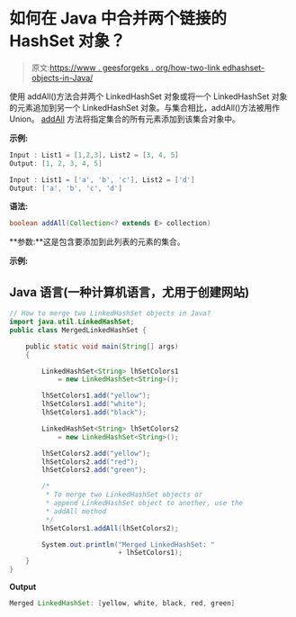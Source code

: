 # 如何在 Java 中合并两个链接的 HashSet 对象？

> 原文:[https://www . geesforgeks . org/how-two-link edhashset-objects-in-Java/](https://www.geeksforgeeks.org/how-to-merge-two-linkedhashset-objects-in-java/)

使用 addAll()方法合并两个 LinkedHashSet 对象或将一个 LinkedHashSet 对象的元素追加到另一个 LinkedHashSet 对象。与集合相比，addAll()方法被用作 Union。 [addAll](https://www.geeksforgeeks.org/java-util-arraylist-addall-method-java/) 方法将指定集合的所有元素添加到该集合对象中。

**示例:**

```java
Input : List1 = [1,2,3], List2 = [3, 4, 5]
Output: [1, 2, 3, 4, 5]

Input : List1 = ['a', 'b', 'c'], List2 = ['d']
Output: ['a', 'b', 'c', 'd']
```

**语法:**

```java
boolean addAll(Collection<? extends E> collection)
```

**参数:**这是包含要添加到此列表的元素的集合。

**示例:**

## Java 语言(一种计算机语言，尤用于创建网站)

```java
// How to merge two LinkedHashSet objects in Java?
import java.util.LinkedHashSet;
public class MergedLinkedHashSet {

    public static void main(String[] args)
    {

        LinkedHashSet<String> lhSetColors1
            = new LinkedHashSet<String>();

        lhSetColors1.add("yellow");
        lhSetColors1.add("white");
        lhSetColors1.add("black");

        LinkedHashSet<String> lhSetColors2
            = new LinkedHashSet<String>();

        lhSetColors2.add("yellow");
        lhSetColors2.add("red");
        lhSetColors2.add("green");

        /*
         * To merge two LinkedHashSet objects or
         * append LinkedHashSet object to another, use the
         * addAll method
         */
        lhSetColors1.addAll(lhSetColors2);

        System.out.println("Merged LinkedHashSet: "
                           + lhSetColors1);
    }
}
```

**Output**

```java
Merged LinkedHashSet: [yellow, white, black, red, green]
```